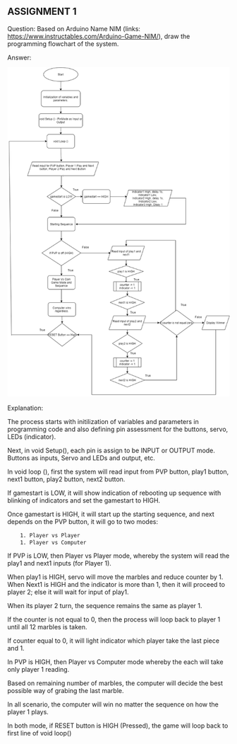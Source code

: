 ## ASSIGNMENT 1 

Question: Based on Arduino Name NIM (links: https://www.instructables.com/Arduino-Game-NIM/), draw the programming flowchart of the system.

Answer:

![Assignment 1 Answer](https://github.com/AimanCheong/MCTE_4342_Embedded_System_Design/blob/main/Assignments/Assignment%201/Assignment%201.png)

Explanation: 

The process starts with initilization of variables and parameters in programming code and also defining pin assessment for the buttons, servo, LEDs (indicator). 

Next, in void Setup(), each pin is assign to be INPUT or OUTPUT mode. Buttons as inputs, Servo and LEDs and output, etc.

In void loop (), first the system will read input from PVP button, play1 button, next1 button, play2 button, next2 button.

If gamestart is LOW, it will show indication of rebooting up sequence with blinking of indicators and set the gamestart to HIGH.

Once gamestart is HIGH, it will start up the starting sequence, and next depends on the PVP button, it will go to two modes:

        1. Player vs Player 
        1. Player vs Computer 
        
If PVP is LOW, then Player vs Player mode, whereby the system will read the play1 and next1 inputs (for Player 1). 

When play1 is HIGH, servo will move the marbles and reduce counter by 1. When Next1 is HIGH and the indicator is more than 1, then it will proceed to player 2; else it will wait for input of play1.

When its player 2 turn, the sequence remains the same as player 1.

If the counter is not equal to 0, then the process will loop back to player 1 until all 12 marbles is taken. 

If counter equal to 0, it will light indicator which player take the last piece and 1.

In PVP is HIGH, then Player vs Computer mode whereby the each will take only player 1 reading.

Based on remaining number of marbles, the computer will decide the best possible way of grabing the last marble.

In all scenario, the computer will win no matter the sequence on how the player 1 plays.

In both mode, if RESET button is HIGH (Pressed), the game will loop back to first line of void loop()



